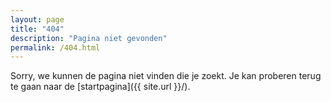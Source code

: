 ```yaml
---
layout: page
title: "404"
description: "Pagina niet gevonden"
permalink: /404.html
---
```


Sorry, we kunnen de pagina niet vinden die je zoekt. Je kan proberen terug te gaan naar de [startpagina]({{ site.url }}/).